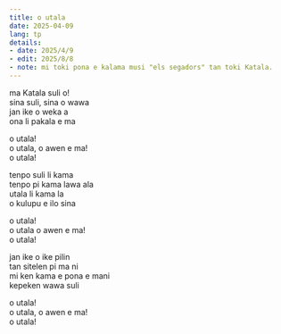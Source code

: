 ```yaml
---
title: o utala
date: 2025-04-09
lang: tp
details:
- date: 2025/4/9
- edit: 2025/8/8
- note: mi toki pona e kalama musi "els segadors" tan toki Katala.
---
```


ma Katala suli o!  
sina suli, sina o wawa  
jan ike o weka a  
ona li pakala e ma  

o utala!  
o utala, o awen e ma!  
o utala!  

tenpo suli li kama  
tenpo pi kama lawa ala  
utala li kama la  
o kulupu e ilo sina  

o utala!  
o utala o awen e ma!  
o utala!  

jan ike o ike pilin  
tan sitelen pi ma ni  
mi ken kama e pona e mani  
kepeken wawa suli  

o utala!  
o utala, o awen e ma!  
o utala!  

